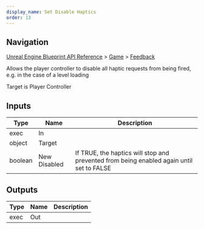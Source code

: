 ```yaml
---
display_name: Set Disable Haptics
order: 13
---
```

## Navigation

[Unreal Engine Blueprint API Reference](https://dev.epicgames.com/documentation/en-us/unreal-engine/BlueprintAPI) > [Game](https://dev.epicgames.com/documentation/en-us/unreal-engine/BlueprintAPI/Game) > [Feedback](https://dev.epicgames.com/documentation/en-us/unreal-engine/BlueprintAPI/Game/Feedback)

Allows the player controller to disable all haptic requests from being fired, e.g. in the case of a level loading

Target is Player Controller

## Inputs

| Type | Name | Description |
| --- | --- | --- |
| exec | In |  |
| object | Target |  |
| boolean | New Disabled | If TRUE, the haptics will stop and prevented from being enabled again until set to FALSE |

## Outputs

| Type | Name | Description |
| --- | --- | --- |
| exec | Out |  |
